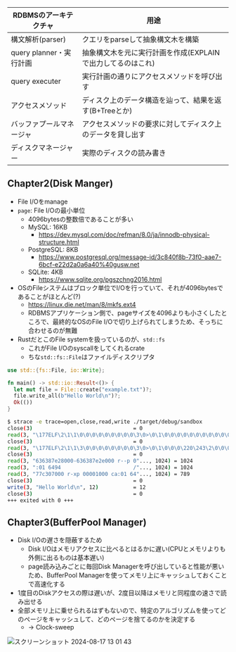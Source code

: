 | RDBMSのアーキテクチャ | 用途 |
| ---- | ---- |
| 構文解析(parser) | クエリをparseして抽象構文木を構築 |
| query planner・実行計画 | 抽象構文木を元に実行計画を作成(EXPLAINで出力してるのはこれ) |
| query executer | 実行計画の通りにアクセスメソッドを呼び出す |
| アクセスメソッド | ディスク上のデータ構造を辿って、結果を返す(B+Treeとか) |
| バッファプールマネージャ | アクセスメソッドの要求に対してディスク上のデータを貸し出す |
| ディスクマネージャー | 実際のディスクの読み書き |

## Chapter2(Disk Manger)
- File I/Oをmanage
- `page`: File I/Oの最小単位
    - 4096bytesの整数倍であることが多い
    - MySQL: 16KB
        - https://dev.mysql.com/doc/refman/8.0/ja/innodb-physical-structure.html
    - PostgreSQL: 8KB
        - https://www.postgresql.org/message-id/3c840f8b-73f0-aae7-6bcf-e22d2a0a6a40%40gusw.net
    - SQLite: 4KB
        - https://www.sqlite.org/pgszchng2016.html
- OSのFileシステムはブロック単位でI/Oを行っていて、それが4096bytesであることがほとんど(?)
    - https://linux.die.net/man/8/mkfs.ext4
    - RDBMSアプリケーション側で、pageサイズを4096よりも小さくしたところで、最終的なOSのFile I/Oで切り上げられてしまうため、そっちに合わせるのが無難
- RustだとこのFile systemを扱っているのが、`std::fs`
    - これがFile I/Oのsyscallをしてくれるcrate
    - ちな`std::fs::File`はファイルディスクリプタ
```rs
use std::{fs::File, io::Write};

fn main() -> std::io::Result<()> {
  let mut file = File::create("example.txt")?;
  file.write_all(b"Hello World\n")?;
  Ok(())
}
```
```sh
$ strace -e trace=open,close,read,write ./target/debug/sandbox
close(3)                                = 0
read(3, "\177ELF\2\1\1\0\0\0\0\0\0\0\0\0\3\0>\0\1\0\0\0\0\0\0\0\0\0\0\0"..., 832) = 832
close(3)                                = 0
read(3, "\177ELF\2\1\1\3\0\0\0\0\0\0\0\0\3\0>\0\1\0\0\0\220\243\2\0\0\0\0\0"..., 832) = 832
close(3)                                = 0
read(3, "636387e28000-636387e2e000 r--p 0"..., 1024) = 1024
read(3, ":01 6494                       /"..., 1024) = 1024
read(3, "77c307000 r-xp 00001000 ca:01 64"..., 1024) = 789
close(3)                                = 0
write(3, "Hello World\n", 12)           = 12
close(3)                                = 0
+++ exited with 0 +++
```

## Chapter3(BufferPool Manager)
- Disk I/Oの遅さを隠蔽するため
  - Disk I/Oはメモリアクセスに比べるとはるかに遅い(CPUとメモリよりも外側に出るものは基本遅い)
  - page読み込みごとに毎回Disk Managerを呼び出していると性能が悪いため、BufferPool Managerを使ってメモリ上にキャッシュしておくことで高速化する
- 1度目のDiskアクセスの際は遅いが、2度目以降はメモリと同程度の速さで読み出せる
- 全部メモリ上に乗せられるはずもないので、特定のアルゴリズムを使ってどのページをキャッシュして、どのページを捨てるのかを決定する
  - -> Clock-sweep

![スクリーンショット 2024-08-17 13 01 43](https://github.com/user-attachments/assets/9ff5bd7c-aa95-40f4-8ce7-f8434b0932fb)
